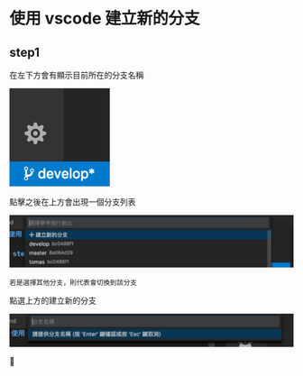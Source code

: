 # 使用 vscode 建立新的分支

## step1

在左下方會有顯示目前所在的分支名稱

![image](../imgs/branch.png)

點擊之後在上方會出現一個分支列表

![image](../imgs/branchlist.png)

```
若是選擇其他分支，則代表會切換到該分支
```

點選上方的建立新的分支

![image](../imgs/newbranchname.png)

